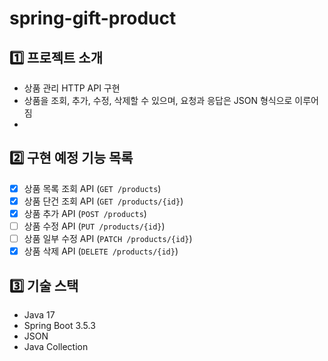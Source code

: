 # spring-gift-product

## 1️⃣ 프로젝트 소개
- 상품 관리 HTTP API 구현
- 상품을 조회, 추가, 수정, 삭제할 수 있으며, 요청과 응답은 JSON 형식으로 이루어짐
- 
## 2️⃣ 구현 예정 기능 목록
- [x] 상품 목록 조회 API (`GET /products`)
- [x] 상품 단건 조회 API (`GET /products/{id}`)
- [x] 상품 추가 API (`POST /products`)
- [ ] 상품 수정 API (`PUT /products/{id}`)
- [ ] 상품 일부 수정 API (`PATCH /products/{id}`)
- [x] 상품 삭제 API (`DELETE /products/{id}`)

## 3️⃣ 기술 스택
- Java 17
- Spring Boot 3.5.3
- JSON
- Java Collection
